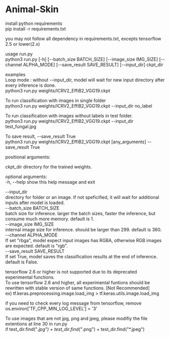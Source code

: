 # Animal-Skin

install python requirements  
 pip install -r requirements.txt  

you may not follow all dependency in requirements.txt, excepts tensorflow 2.5 or lower(2.x)  

usage run.py  
 python3 run.py [-h] [--batch_size BATCH_SIZE] [--image_size IMG_SIZE] [--channel ALPHA_MODE] [--save_result SAVE_RESULT] [--input_dir] ckpt_dir  

examples  
Loop mode : without --input_dir, model will wait for new input directory after every inference is done.  
 python3 run.py weights/ICRV2_EffiB2_VGG19.ckpt  

To run classification with images in single folder  
 python3 run.py weights/ICRV2_EffiB2_VGG19.ckpt --input_dir no_label  
 
To run classification with images without labels in test folder.  
 python3 run.py weights/ICRV2_EffiB2_VGG19.ckpt --input_dir test_fungal.jpg  
 
To save result, --save_result True  
 python3 run.py weights/ICRV2_EffiB2_VGG19.ckpt [any_arguments] --save_result True  



positional arguments:  
  
  ckpt_dir              directory for the trained weights.  

optional arguments:  
  -h, --help            show this help message and exit  
  
  --input_dir               
                        directory for folder or an image. If not speficified, it will wait for additional inputs after model is loaded.  
  --batch_size BATCH_SIZE  
                        batch size for inference. larger the batch sizes, faster the inference, but consume much more memory. default is 1.  
  --image_size IMG_SIZE  
                        internal image size for inference. should be larger than 299. default is 360.  
  --channel ALPHA_MODE  
                        If set "rbga", model expect input images has RGBA, otherwise RGB images are expected. default is "rgb".  
  --save_result SAVE_RESULT  
                        If set True, model saves the classification results at the end of inference. default is False.  
                        


tensorflow 2.6 or higher is not supported due to its deprecated experimental functions.  
To use tensorflow 2.6 and higher, all experimental funtions should be rewritten with stable version of same functions. [Not Recommended]  
ex) tf.keras.preprocessing.image.load_img > tf.keras.utils.image.load_img  

if you need to check every log message from tensorflow, remove os.environ['TF_CPP_MIN_LOG_LEVEL'] = '3'  

To use images that are not jpg, png and jpeg, please modifiy the file extentions at line 30 in run.py  
 if test_dir.find("*.jpg") + test_dir.find("*.png") + test_dir.find("*.jpeg")  
